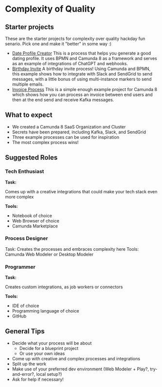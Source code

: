 # Complexity of Quality 

## Starter projects

These are the starter projects for complexity over quality hackday fun senario. Pick one and make it "better" in some way :) 

* [Date Profile Creator](https://github.com/NPDeehan/Date-Profile-Creator-Example)
  This is a process that helps you generate a good dating profile. It uses BPMN and Camunda 8 as a framework and serves as an example of integrations of ChatGPT and webhooks.
* [Birthday Invite](https://github.com/NPDeehan/Birthday-Invite-Example)
  A birthday invite process! Using Camunda and BPMN, this example shows how to integrate with Slack and SendGrid to send messages, with a little bonus of using multi-instance markers to send multiple emails.
* [Invoice Process](https://github.com/NPDeehan/Invoice-Kafka-Process-Example)
  This is a simple enough example project for Camunda 8 which shows how you can process an invoice between end users and then at the end send and receive Kafka messages.

## What to expect

* We created a Camunda 8 SaaS Organization and Cluster
* Secrets have been prepared, including Kafka, Slack, and SendGrid
* Three example processes can be used for inspiration
* The most complex process wins!

## Suggested Roles

### Tech Enthusiast

**Task:**

Comes up with a creative integrations that could make your tech stack even more complex

**Tools:**

* Notebook of choice
* Web Browser of choice
* Camunda Marketplace

### Process Designer

Task:
Creates the processes and embraces complexity here
Tools:
Camunda Web Modeler or 
Desktop Modeler

### Programmer

**Task:**

Creates custom integrations, as job workers or connectors

**Tools:**

* IDE of choice 
* Programming language of choice
* GitHub

## General Tips

* Decide what your process will be about
  * Decide for a blueprint project
  * Or use your own ideas
* Come up with creative and complex processes and integrations
* Split up the work
* Make use of your preferred dev environment (Web Modeler + Play?, try-and-error?, local setup?)
* Ask for help if necessary!

